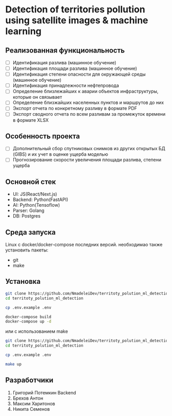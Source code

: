 # Detection of territories pollution using satellite images & machine learning

## Реализованная функциональность

- [ ] Идентификация разлива (машинное обучение)
- [ ] Идентификация площади разлива (машинное обучение)
- [ ] Идентификация степени опасности для окружающей среды (машинное обучение)
- [ ] Идентификация принадлежности нефтепровода
- [ ] Определение близлежайших к аварии объектов инфраструктуры, которые он связывает
- [ ] Определение близжайших населенных пунктов и маршрутов до них
- [ ] Экспорт отчета по конкретному разливу в формате PDF
- [ ] Экспорт сводного отчета по всем разливам за промежуток времени в формате XLSX

## Особенность проекта

- [ ] Дополнительный сбор спутниковых снимков из других открытых БД (GIBS) и их учет в оценке ущерба моделью
- [ ] Прогнозирование скорости увеличения площади разлива, степени ущерба

## Основной стек

- UI: JS(React/Next.js)
- Backend: Python(FastAPI)
- AI: Python(Tensoflow)
- Parser: Golang
- DB: Postgres

## Среда запуска

Linux c docker/docker-compose последних версий.
необходимао также установить пакеты:

- git
- make

## Установка

```bash
git clone https://github.com/NmadeleiDev/territoty_polution_ml_detection
cd territoty_polution_ml_detection

cp .env.example .env

docker-compose build
docker-compose up -d
```

или с использованием make

```bash
git clone https://github.com/NmadeleiDev/territoty_polution_ml_detection
cd territoty_polution_ml_detection

cp .env.example .env

make up
```

## Разработчики

1. Григорий Потемкин Backend 
2. Брехов Антон
3. Максим Харитонов
4. Никита Семенов
